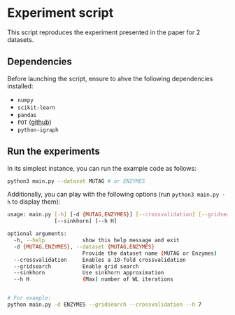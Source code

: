 # Experiment script

This script reproduces the experiment presented in the paper for 2 datasets.

## Dependencies
Before launching the script, ensure to ahve the following dependencies installed:
- `numpy`
- `scikit-learn`
- `pandas`
- `POT` ([github](https://github.com/rflamary/POT))
- `python-igraph`

## Run the experiments
In its simplest instance, you can run the example code as follows:
```bash
python3 main.py --dataset MUTAG # or ENZYMES
```

Additionally, you can play with the following options (run `python3 main.py -h` to display them):
```bash
usage: main.py [-h] [-d {MUTAG,ENZYMES}] [--crossvalidation] [--gridsearch]
               [--sinkhorn] [--h H]

optional arguments:
  -h, --help            show this help message and exit
  -d {MUTAG,ENZYMES}, --dataset {MUTAG,ENZYMES}
                        Provide the dataset name (MUTAG or Enzymes)
  --crossvalidation     Enables a 10-fold crossvalidation
  --gridsearch          Enable grid search
  --sinkhorn            Use sinkhorn approximation
  --h H                 (Max) number of WL iterations


# For example:
python main.py -d ENZYMES --gridsearch --crossvalidation --h 7
```
